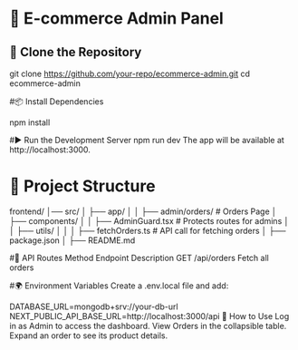 # 🛒 E-commerce Admin Panel

## 🚀 Clone the Repository


git clone https://github.com/your-repo/ecommerce-admin.git
cd ecommerce-admin

#📦 Install Dependencies

npm install

#▶️ Run the Development Server
npm run dev
The app will be available at http://localhost:3000.

# 📂 Project Structure

frontend/
│── src/
│   ├── app/
│   │   ├── admin/orders/  # Orders Page
│   ├── components/
│   │   ├── AdminGuard.tsx  # Protects routes for admins
│   │   ├── utils/
│   │   │   ├── fetchOrders.ts  # API call for fetching orders
│   ├── package.json
│   ├── README.md

#📡 API Routes
Method	Endpoint	Description
GET	/api/orders	Fetch all orders

#🌍 Environment Variables
Create a .env.local file and add:

DATABASE_URL=mongodb+srv://your-db-url
NEXT_PUBLIC_API_BASE_URL=http://localhost:3000/api
🔧 How to Use
Log in as Admin to access the dashboard.
View Orders in the collapsible table.
Expand an order to see its product details.
